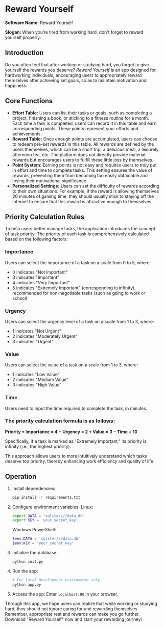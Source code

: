 # Reward Yourself

**Software Name:** Reward Yourself

**Slogan:** When you're tired from working hard, don't forget to reward yourself properly.

## Introduction

Do you often feel that after working or studying hard, you forget to give yourself the rewards you deserve? *Reward Yourself*  is an app designed for hardworking individuals, encouraging users to appropriately reward themselves after achieving set goals, so as to maintain motivation and happiness.

## Core Functions

- **Effort Table:** Users can list their tasks or goals, such as completing a project, finishing a book, or sticking to a fitness routine for a month. Each time a task is completed, users can record it in this table and earn corresponding points. These points represent your efforts and achievements.
- **Reward Table:** Once enough points are accumulated, users can choose to redeem pre-set rewards in this table. All rewards are defined by the users themselves, which can be a short trip, a delicious meal, a leisurely afternoon tea, etc. The platform does not directly provide material rewards but encourages users to fulfill these little joys by themselves.
- **Point System:** Earning points is not easy and requires users to truly put in effort and time to complete tasks. This setting ensures the value of rewards, preventing them from becoming too easily obtainable and losing their motivational significance.
- **Personalized Settings:** Users can set the difficulty of rewards according to their own situations. For example, if the reward is allowing themselves 20 minutes of gaming time, they should usually stick to staying off the internet to ensure that this reward is attractive enough to themselves.

## Priority Calculation Rules  

To help users better manage tasks, the application introduces the concept of task priority. The priority of each task is comprehensively calculated based on the following factors:  


### Importance  
Users can select the importance of a task on a scale from 0 to 5, where:  
- 0 indicates "Not Important"  
- 3 indicates "Important"  
- 4 indicates "Very Important"  
- 5 indicates "Extremely Important" (corresponding to infinity), recommended for non-negotiable tasks (such as going to work or school)  


### Urgency  
Users can select the urgency level of a task on a scale from 1 to 3, where:  
- 1 indicates "Not Urgent"  
- 2 indicates "Moderately Urgent"  
- 3 indicates "Urgent"  


### Value  
Users can select the value of a task on a scale from 1 to 3, where:  
- 1 indicates "Low Value"  
- 2 indicates "Medium Value"  
- 3 indicates "High Value"  


### Time  
Users need to input the time required to complete the task, in minutes.  


### The priority calculation formula is as follows:  
**Priority = Importance × 4 + Urgency × 2 + Value × 3 − Time ÷ 10**  

Specifically, if a task is marked as "Extremely Important," its priority is infinity (i.e., the highest priority).  

This approach allows users to more intuitively understand which tasks deserve top priority, thereby enhancing work efficiency and quality of life.

## Operation

1. Install dependencies:

   ```bash
   pip install -r requirements.txt
   ```
2. Configure environment variables:
   Linux:

   ```bash
   export DATA = 'sqlite:///data.db'
   export KEY = 'your_secret_key'
   ```

   Windows PowerShell:

   ```powershell
   $env:DATA = 'sqlite:///data.db'
   $env:KEY = 'your_secret_key'
   ```
3. Initialize the database:

   ```bash
   python init.py
   ```
4. Run the app:

   ```bash
   # For local development environment only
   python app.py
   ```
5. Access the app: Enter `localhost:80` in your browser.

Through this app, we hope users can realize that while working or studying hard, they should not ignore caring for and rewarding themselves. Remember, appropriate rest and rewards can make you go further. Download "Reward Yourself" now and start your rewarding journey!
